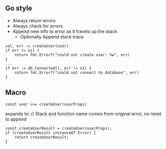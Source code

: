 ## Go style

- Always return errors
- Always check for errors
- Append new info to error as it travels up the stack
    - Optionally Append stack trace 

```golang
val, err := createUser(user)
if err != nil {
    return fmt.Errorf("could not create user: %w", err)
} 
...
if err := db.Connected(), err != nil {
    return fmt.Errorf("could not connect to database", err)
} 
```

## Macro 

```
const user <<= createUser(userProps)
```

expands to: 
// Stack and function name comes from original error, no need to append
```
const createUserResult = createUser(userProps);
if (createUserResult instanceOf Error) {
    return createUserResult;
}
```
